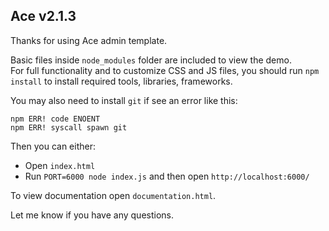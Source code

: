 Ace v2.1.3
---

Thanks for using Ace admin template.  

Basic files inside `node_modules` folder are included to view the demo.  
For full functionality and to customize CSS and JS files, you should run `npm install` to install required tools, libraries, frameworks.  

You may also need to install `git` if see an error like this:  
```
npm ERR! code ENOENT
npm ERR! syscall spawn git
```


Then you can either:
* Open `index.html`
* Run `PORT=6000 node index.js` and then open `http://localhost:6000/`


To view documentation open `documentation.html`.  

Let me know if you have any questions.